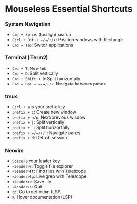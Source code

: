# Mouseless Essential Shortcuts

### System Navigation
- `Cmd + Space`: Spotlight search
- `Ctrl + Opt + ←/→/↑/↓`: Position windows with Rectangle
- `Cmd + Tab`: Switch applications

### Terminal (iTerm2)
- `Cmd + T`: New tab
- `Cmd + D`: Split vertically
- `Cmd + Shift + D`: Split horizontally
- `Cmd + Opt + ←/→/↑/↓`: Navigate between panes

### tmux
- `Ctrl + a` is your prefix key
- `prefix + c`: Create new window
- `prefix + n/p`: Next/previous window
- `prefix + |`: Split vertically
- `prefix + -`: Split horizontally
- `prefix + ←/→/↑/↓`: Navigate panes
- `prefix + d`: Detach session

### Neovim
- `Space` is your leader key
- `<leader>e`: Toggle file explorer
- `<leader>ff`: Find files with Telescope
- `<leader>fg`: Live grep with Telescope
- `<leader>w`: Save file
- `<leader>q`: Quit
- `gd`: Go to definition (LSP)
- `K`: Hover documentation (LSP)